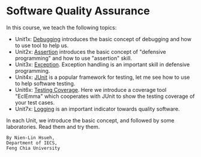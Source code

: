 Software Quality Assurance
===

In this course, we teach the following topics: 

- Unit1x: [Debugging](notes/U1Debugging.md) introduces the basic concept of debugging and how to use tool to help us.
- Unit2x: [Assertion](notes/U2Assertion.md) introduces the basic concept of "defensive programming" and how to use "assertion" skill.
- Unit3x: [Exception](notes/U3Assertion.md). Exception handling is an important skill in defensive programming.
- Unit4x: [JUnit](notes/U4JUnit.md) is a popular framework for testing, let me see how to use to help software testing.
- Unit6x: [Testing Coverage](notes/U6Coverage.md). Here we introduce a coverage tool "EclEmma" which cooperates with JUnit to show the testing coverage of your test cases.
- Unit7x: [Logging](notes/U7Logging.md) is an important indicator towards quality software. 

In each Unit, we introduce the basic concept, and followed by some laboratories. Read them and try them.

    By Nien-Lin Hsueh, 
    Department of IECS,
	Feng Chia University




